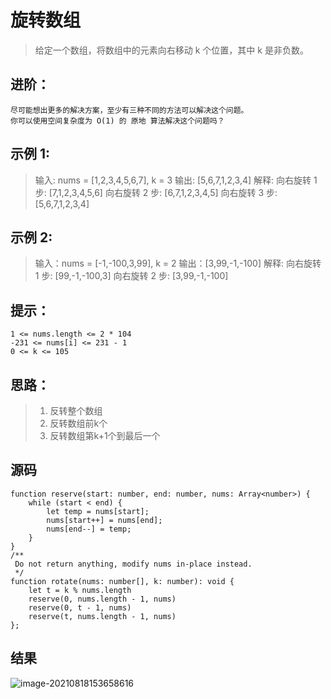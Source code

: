 # 旋转数组

> 给定一个数组，将数组中的元素向右移动 k 个位置，其中 k 是非负数。

## 进阶：

    尽可能想出更多的解决方案，至少有三种不同的方法可以解决这个问题。
    你可以使用空间复杂度为 O(1) 的 原地 算法解决这个问题吗？

 


## 示例 1:

> 输入: nums = [1,2,3,4,5,6,7], k = 3
> 输出: [5,6,7,1,2,3,4]
> 解释:
> 向右旋转 1 步: [7,1,2,3,4,5,6]
> 向右旋转 2 步: [6,7,1,2,3,4,5]
> 向右旋转 3 步: [5,6,7,1,2,3,4]

## 示例 2:

> 输入：nums = [-1,-100,3,99], k = 2
> 输出：[3,99,-1,-100]
> 解释: 
> 向右旋转 1 步: [99,-1,-100,3]
> 向右旋转 2 步: [3,99,-1,-100]

## 提示：

    1 <= nums.length <= 2 * 104
    -231 <= nums[i] <= 231 - 1
    0 <= k <= 105

## 思路：

> 1. 反转整个数组
> 2. 反转数组前k个
> 3. 反转数组第k+1个到最后一个

## 源码

```tsx
function reserve(start: number, end: number, nums: Array<number>) {
    while (start < end) {
        let temp = nums[start];
        nums[start++] = nums[end];
        nums[end--] = temp;
    }
}
/**
 Do not return anything, modify nums in-place instead.
 */
function rotate(nums: number[], k: number): void {
    let t = k % nums.length
    reserve(0, nums.length - 1, nums)
    reserve(0, t - 1, nums)
    reserve(t, nums.length - 1, nums)
};
```

## 结果

![image-20210818153658616](https://pic-1255740060.cos.ap-shanghai.myqcloud.com/MarkDown/img/20210818153705.png)